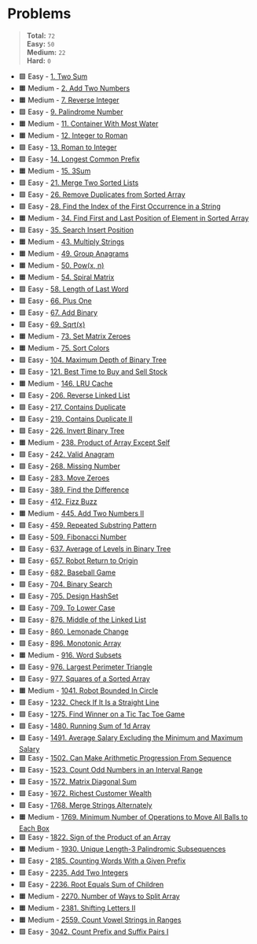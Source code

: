 # Problems

> **Total:** `72` \
> **Easy:** `50` \
> **Medium:** `22` \
> **Hard:** `0`

* 🟩 Easy - [1. Two Sum](<./0001/1. Two Sum.md>)
* 🟧 Medium - [2. Add Two Numbers](<./0002/2. Add Two Numbers.md>)
* 🟧 Medium - [7. Reverse Integer](<./0007/7. Reverse Integer.md>)
* 🟩 Easy - [9. Palindrome Number](<./0009/9. Palindrome Number.md>)
* 🟧 Medium - [11. Container With Most Water](<./0011/11. Container With Most Water.md>)
* 🟧 Medium - [12. Integer to Roman](<./0012/12. Integer to Roman.md>)
* 🟩 Easy - [13. Roman to Integer](<./0013/13. Roman to Integer.md>)
* 🟩 Easy - [14. Longest Common Prefix](<./0014/14. Longest Common Prefix.md>)
* 🟧 Medium - [15. 3Sum](<./0015/15. 3Sum.md>)
* 🟩 Easy - [21. Merge Two Sorted Lists](<./0021/21. Merge Two Sorted Lists.md>)
* 🟩 Easy - [26. Remove Duplicates from Sorted Array](<./0026/26. Remove Duplicates from Sorted Array.md>)
* 🟩 Easy - [28. Find the Index of the First Occurrence in a String](<./0028/28. Find the Index of the First Occurrence in a String.md>)
* 🟧 Medium - [34. Find First and Last Position of Element in Sorted Array](<./0034/34. Find First and Last Position of Element in Sorted Array.md>)
* 🟩 Easy - [35. Search Insert Position](<./0035/35. Search Insert Position.md>)
* 🟧 Medium - [43. Multiply Strings](<./0043/43. Multiply Strings.md>)
* 🟧 Medium - [49. Group Anagrams](<./0049/49. Group Anagrams.md>)
* 🟧 Medium - [50. Pow(x, n)](<./0050/50. Pow(x, n).md>)
* 🟧 Medium - [54. Spiral Matrix](<./0054/54. Spiral Matrix.md>)
* 🟩 Easy - [58. Length of Last Word](<./0058/58. Length of Last Word.md>)
* 🟩 Easy - [66. Plus One](<./0066/66. Plus One.md>)
* 🟩 Easy - [67. Add Binary](<./0067/67. Add Binary.md>)
* 🟩 Easy - [69. Sqrt(x)](<./0069/69. Sqrt(x).md>)
* 🟧 Medium - [73. Set Matrix Zeroes](<./0073/73. Set Matrix Zeroes.md>)
* 🟧 Medium - [75. Sort Colors](<./0075/75. Sort Colors.md>)
* 🟩 Easy - [104. Maximum Depth of Binary Tree](<./0104/104. Maximum Depth of Binary Tree.md>)
* 🟩 Easy - [121. Best Time to Buy and Sell Stock](<./0121/121. Best Time to Buy and Sell Stock.md>)
* 🟧 Medium - [146. LRU Cache](<./0146/146. LRU Cache.md>)
* 🟩 Easy - [206. Reverse Linked List](<./0206/206. Reverse Linked List.md>)
* 🟩 Easy - [217. Contains Duplicate](<./0217/217. Contains Duplicate.md>)
* 🟩 Easy - [219. Contains Duplicate II](<./0219/219. Contains Duplicate II.md>)
* 🟩 Easy - [226. Invert Binary Tree](<./0226/226. Invert Binary Tree.md>)
* 🟧 Medium - [238. Product of Array Except Self](<./0238/238. Product of Array Except Self.md>)
* 🟩 Easy - [242. Valid Anagram](<./0242/242. Valid Anagram.md>)
* 🟩 Easy - [268. Missing Number](<./0268/268. Missing Number.md>)
* 🟩 Easy - [283. Move Zeroes](<./0283/283. Move Zeroes.md>)
* 🟩 Easy - [389. Find the Difference](<./0389/389. Find the Difference.md>)
* 🟩 Easy - [412. Fizz Buzz](<./0412/412. Fizz Buzz.md>)
* 🟧 Medium - [445. Add Two Numbers II](<./0445/445. Add Two Numbers II.md>)
* 🟩 Easy - [459. Repeated Substring Pattern](<./0459/459. Repeated Substring Pattern.md>)
* 🟩 Easy - [509. Fibonacci Number](<./0509/509. Fibonacci Number.md>)
* 🟩 Easy - [637. Average of Levels in Binary Tree](<./0637/637. Average of Levels in Binary Tree.md>)
* 🟩 Easy - [657. Robot Return to Origin](<./0657/657. Robot Return to Origin.md>)
* 🟩 Easy - [682. Baseball Game](<./0682/682. Baseball Game.md>)
* 🟩 Easy - [704. Binary Search](<./0704/704. Binary Search.md>)
* 🟩 Easy - [705. Design HashSet](<./0705/705. Design HashSet.md>)
* 🟩 Easy - [709. To Lower Case](<./0709/709. To Lower Case.md>)
* 🟩 Easy - [876. Middle of the Linked List](<./0876/876. Middle of the Linked List.md>)
* 🟩 Easy - [860. Lemonade Change](<./0860/860. Lemonade Change.md>)
* 🟩 Easy - [896. Monotonic Array](<./0896/896. Monotonic Array.md>)
* 🟧 Medium - [916. Word Subsets](<./0916/916. Word Subsets.md>)
* 🟩 Easy - [976. Largest Perimeter Triangle](<./0976/976. Largest Perimeter Triangle.md>)
* 🟩 Easy - [977. Squares of a Sorted Array](<./0977/977. Squares of a Sorted Array.md>)
* 🟧 Medium - [1041. Robot Bounded In Circle](<./1041/1041. Robot Bounded In Circle.md>)
* 🟩 Easy - [1232. Check If It Is a Straight Line](<./1232/1232. Check If It Is a Straight Line.md>)
* 🟩 Easy - [1275. Find Winner on a Tic Tac Toe Game](<./1275/1275. Find Winner on a Tic Tac Toe Game.md>)
* 🟩 Easy - [1480. Running Sum of 1d Array](<./1480/1480. Running Sum of 1d Array.md>)
* 🟩 Easy - [1491. Average Salary Excluding the Minimum and Maximum Salary](<./1491/1491. Average Salary Excluding the Minimum and Maximum Salary.md>)
* 🟩 Easy - [1502. Can Make Arithmetic Progression From Sequence](<./1502/1502. Can Make Arithmetic Progression From Sequence.md>)
* 🟩 Easy - [1523. Count Odd Numbers in an Interval Range](<./1523/1523. Count Odd Numbers in an Interval Range.md>)
* 🟩 Easy - [1572. Matrix Diagonal Sum](<./1572/1572. Matrix Diagonal Sum.md>)
* 🟩 Easy - [1672. Richest Customer Wealth](<./1672/1672. Richest Customer Wealth.md>)
* 🟩 Easy - [1768. Merge Strings Alternately](<./1768/1768. Merge Strings Alternately.md>)
* 🟧 Medium - [1769. Minimum Number of Operations to Move All Balls to Each Box](<./1769/1769. Minimum Number of Operations to Move All Balls to Each Box.md>)
* 🟩 Easy - [1822. Sign of the Product of an Array](<./1822/1822. Sign of the Product of an Array.md>)
* 🟧 Medium - [1930. Unique Length-3 Palindromic Subsequences](<./1930/1930. Unique Length-3 Palindromic Subsequences.md>)
* 🟩 Easy - [2185. Counting Words With a Given Prefix](<./2185/2185. Counting Words With a Given Prefix.md>)
* 🟩 Easy - [2235. Add Two Integers](<./2235/2235. Add Two Integers.md>)
* 🟩 Easy - [2236. Root Equals Sum of Children](<./2236/2236. Root Equals Sum of Children.md>)
* 🟧 Medium - [2270. Number of Ways to Split Array](<./2270/2270. Number of Ways to Split Array.md>)
* 🟧 Medium - [2381. Shifting Letters II](<./2381/2381. Shifting Letters II.md>)
* 🟧 Medium - [2559. Count Vowel Strings in Ranges](<./2559/2559. Count Vowel Strings in Ranges.md>)
* 🟩 Easy - [3042. Count Prefix and Suffix Pairs I](<./3042/3042. Count Prefix and Suffix Pairs I.md>)
